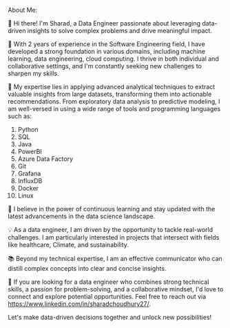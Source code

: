 About Me:

👋 Hi there! I'm Sharad, a Data Engineer passionate about leveraging data-driven insights to solve complex problems and drive meaningful impact. 

💼 With 2 years of experience in the Software Engineering field, I have developed a strong foundation in various domains, including machine learning, data engineering, cloud computing. I thrive in both individual and collaborative settings, and I'm constantly seeking new challenges to sharpen my skills.

🔬 My expertise lies in applying advanced analytical techniques to extract valuable insights from large datasets, transforming them into actionable recommendations. 
From exploratory data analysis to predictive modeling, I am well-versed in using a wide range of tools and programming languages such as:
1. Python
2. SQL
3. Java
4. PowerBI
5. Azure Data Factory
6. Git
7. Grafana
8. InfluxDB
9. Docker
10. Linux

🌱 I believe in the power of continuous learning and stay updated with the latest advancements in the data science landscape.

💡 As a data engineer, I am driven by the opportunity to tackle real-world challenges. I am particularly interested in projects that intersect with fields like healthcare, Climate, and sustainability.

📚 Beyond my technical expertise, I am an effective communicator who can distill complex concepts into clear and concise insights. 

🌟 If you are looking for a data engineer who combines strong technical skills, a passion for problem-solving, and a collaborative mindset, I'd love to connect and explore potential opportunities. Feel free to reach out via https://www.linkedin.com/in/sharadchoudhury27/.

Let's make data-driven decisions together and unlock new possibilities!




